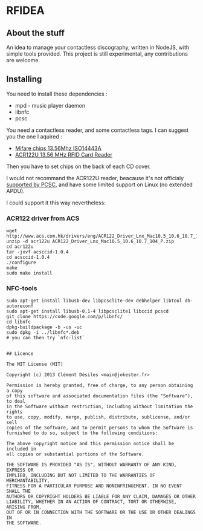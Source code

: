 # RFIDEA

## About the stuff 

An idea to manage your contactless discography, written in NodeJS, with simple tools provided.
This project is still experimental, any contributions are welcome.

## Installing

You need to install these dependencies :

* mpd - music player daemon
* libnfc
* pcsc

You need a contactless reader, and some contactless tags. I can suggest you the one I aquired :

* [Mifare chips 13.56Mhz ISO14443A](http://www.aliexpress.com/snapshot/237740055.html)
* [ACR122U 13.56 MHz RFID Card Reader](http://www.aliexpress.com/snapshot/237740054.html)

Then you have to set chips on the back of each CD cover.

I would not recommand the ACR122U reader, beacause it's not officialy [supported by PCSC](http://pcsclite.alioth.debian.org/ccid/unsupported.html#0x072F0x2200), and have some limited support on Linux (no extended APDU).

I could support it this way nevertheless: 

### ACR122 driver from ACS

~~~{.bash}
wget http://www.acs.com.hk/drivers/eng/ACR122_Driver_Lnx_Mac10.5_10.6_10.7_104_P.zip
unzip -d acr122u ACR122_Driver_Lnx_Mac10.5_10.6_10.7_104_P.zip
cd acr122u 
tar -jxvf acsccid-1.0.4
cd acsccid-1.0.4
./configure
make
sudo make install
~~~

### NFC-tools

~~~{.bash}
sudo apt-get install libusb-dev libpcsclite-dev debhelper libtool dh-autoreconf
sudo apt-get install libusb-0.1-4 libpcsclite1 libccid pcscd
git clone https://code.google.com/p/libnfc/
cd libnfc
dpkg-buildpackage -b -us -uc
sudo dpkg -i ../libnfc*.deb
# you can then try `nfc-list`


## Licence

The MIT License (MIT)

Copyright (c) 2013 Clément Désiles <main@jokester.fr>

Permission is hereby granted, free of charge, to any person obtaining a copy
of this software and associated documentation files (the "Software"), to deal
in the Software without restriction, including without limitation the rights
to use, copy, modify, merge, publish, distribute, sublicense, and/or sell
copies of the Software, and to permit persons to whom the Software is
furnished to do so, subject to the following conditions:

The above copyright notice and this permission notice shall be included in
all copies or substantial portions of the Software.

THE SOFTWARE IS PROVIDED "AS IS", WITHOUT WARRANTY OF ANY KIND, EXPRESS OR
IMPLIED, INCLUDING BUT NOT LIMITED TO THE WARRANTIES OF MERCHANTABILITY,
FITNESS FOR A PARTICULAR PURPOSE AND NONINFRINGEMENT. IN NO EVENT SHALL THE
AUTHORS OR COPYRIGHT HOLDERS BE LIABLE FOR ANY CLAIM, DAMAGES OR OTHER
LIABILITY, WHETHER IN AN ACTION OF CONTRACT, TORT OR OTHERWISE, ARISING FROM,
OUT OF OR IN CONNECTION WITH THE SOFTWARE OR THE USE OR OTHER DEALINGS IN
THE SOFTWARE.
